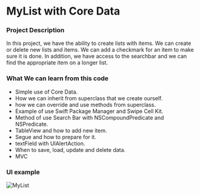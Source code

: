 # MyList with Core Data

### Project Description

In this project, we have the ability to create lists with items.
We can create or delete new lists and items.
We can add a checkmark for an item to make sure it is done.
In addition, we have access to the searchbar and we can find the appropriate item on a longer list.

### What We can learn from this code
* Simple use of Core Data.
* How we can inherit from superclass that we create ourself.
* how we can override and use methods from superclass.
* Example of use Swift Package Manager and Swipe Cell Kit.
* Method of use Search Bar with NSCompoundPredicate and NSPredicate.
* TableView and how to add new item.
* Segue and how to prepare for it.
* textField with UIAlertAction.
* When to save, load, update and delete data.
* MVC

 
### UI example

![MyList](https://user-images.githubusercontent.com/73897166/136010492-71976545-7334-4801-9c86-cbd7d898b674.png)
